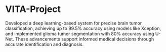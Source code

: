 # VITA-Project
Developed a deep learning-based system for precise brain tumor classification, achieving up to 99.5% accuracy using models like Xception, and implemented glioma tumor segmentation with 80% accuracy using U-Net. These advancements support informed medical decisions through accurate identification and diagnosis.
